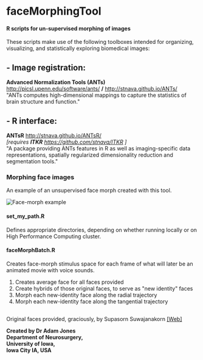 # faceMorphingTool

#### R scripts for un-supervised morphing of images 
These scripts make use of the following toolboxes intended for organizing, visualizing, and statistically exploring biomedical images:

## - Image registration:
**Advanced Normalization Tools (ANTs)** http://picsl.upenn.edu/software/ants/ **/** http://stnava.github.io/ANTs/  
"ANTs computes high-dimensional mappings to capture the statistics of brain structure and function."
## - R interface:
**ANTsR** http://stnava.github.io/ANTsR/  
_[requires **ITKR** https://github.com/stnava/ITKR ]_  
"A package providing ANTs features in R as well as imaging-specific data representations, spatially regularized dimensionality reduction and segmentation tools."

### Morphing face images
An example of an unsupervised face morph created with this tool. 

![Face-morph example](http://i.imgur.com/4vh8XxK.png)
#### set_my_path.R
Defines appropriate directories, depending on whether running locally or on High Performance Computing cluster. 

#### faceMorphBatch.R
Creates face-morph stimulus space for each frame of what will later be an animated movie with voice sounds.  
1.  Creates average face for all faces provided  
2. Create hybrids of those original faces, to serve as "new identity" faces  
3. Morph each new-identity face along the radial trajectory  
4. Morph each new-identity face along the tangential trajectory 
##

Original faces provided, graciously, by Supasorn Suwajanakorn 
[[Web]](http://homes.cs.washington.edu/~supasorn/) 

**Created by Dr Adam Jones  
Department of Neurosurgery,  
University of Iowa,  
Iowa City IA, USA** 
